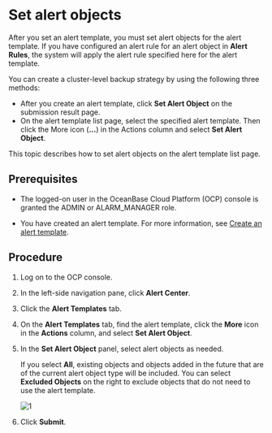 # Set alert objects

After you set an alert template, you must set alert objects for the alert template. If you have configured an alert rule for an alert object in **Alert Rules**, the system will apply the alert rule specified here for the alert template. 

You can create a cluster-level backup strategy by using the following three methods:

* After you create an alert template, click **Set Alert Object** on the submission result page. 
* On the alert template list page, select the specified alert template. Then click the More icon (**...**) in the Actions column and select **Set Alert Object**. 

This topic describes how to set alert objects on the alert template list page. 

## Prerequisites

* The logged-on user in the OceanBase Cloud Platform (OCP) console is granted the ADMIN or ALARM_MANAGER role. 

* You have created an alert template. For more information, see [Create an alert template](../400.manage-alert-templates/100.create-an-alert-template.md). 

## Procedure

1. Log on to the OCP console. 

2. In the left-side navigation pane, click **Alert Center**. 

3. Click the **Alert Templates** tab. 

4. On the **Alert Templates** tab, find the alert template, click the **More** icon in the **Actions** column, and select **Set Alert Object**. 

6. In the **Set Alert Object** panel, select alert objects as needed. 

   If you select **All**, existing objects and objects added in the future that are of the current alert object type will be included. You can select **Excluded Objects** on the right to exclude objects that do not need to use the alert template. 

   ![1](https://obbusiness-private.oss-cn-shanghai.aliyuncs.com/doc/img/ocp/401/%E8%AE%BE%E7%BD%AE%E5%91%8A%E8%AD%A6%E5%AF%B9%E8%B1%A11.png)

7. Click **Submit**. 
